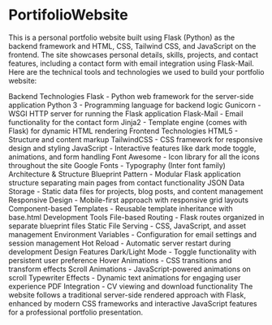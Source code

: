# PortifolioWebsite
This is a personal portfolio website built using Flask (Python) as the backend framework and HTML, CSS, Tailwind CSS, and JavaScript on the frontend. The site showcases personal details, skills, projects, and contact features, including a contact form with email integration using Flask-Mail.
Here are the technical tools and technologies we used to build your portfolio website:

Backend Technologies
Flask - Python web framework for the server-side application
Python 3 - Programming language for backend logic
Gunicorn - WSGI HTTP server for running the Flask application
Flask-Mail - Email functionality for the contact form
Jinja2 - Template engine (comes with Flask) for dynamic HTML rendering
Frontend Technologies
HTML5 - Structure and content markup
TailwindCSS - CSS framework for responsive design and styling
JavaScript - Interactive features like dark mode toggle, animations, and form handling
Font Awesome - Icon library for all the icons throughout the site
Google Fonts - Typography (Inter font family)
Architecture & Structure
Blueprint Pattern - Modular Flask application structure separating main pages from contact functionality
JSON Data Storage - Static data files for projects, blog posts, and content management
Responsive Design - Mobile-first approach with responsive grid layouts
Component-based Templates - Reusable template inheritance with base.html
Development Tools
File-based Routing - Flask routes organized in separate blueprint files
Static File Serving - CSS, JavaScript, and asset management
Environment Variables - Configuration for email settings and session management
Hot Reload - Automatic server restart during development
Design Features
Dark/Light Mode - Toggle functionality with persistent user preference
Hover Animations - CSS transitions and transform effects
Scroll Animations - JavaScript-powered animations on scroll
Typewriter Effects - Dynamic text animations for engaging user experience
PDF Integration - CV viewing and download functionality
The website follows a traditional server-side rendered approach with Flask, enhanced by modern CSS frameworks and interactive JavaScript features for a professional portfolio presentation.
